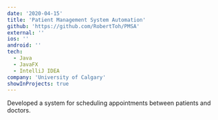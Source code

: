 ```yaml
---
date: '2020-04-15'
title: 'Patient Management System Automation'
github: 'https://github.com/RobertToh/PMSA'
external: ''
ios: ''
android: ''
tech:
  - Java
  - JavaFX
  - IntelliJ IDEA
company: 'University of Calgary'
showInProjects: true
---
```


Developed a system for scheduling appointments between patients and doctors.

